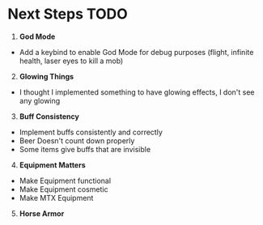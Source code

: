 # Next Steps TODO

1. **God Mode**
  - Add a keybind to enable God Mode for debug purposes (flight, infinite health, laser eyes to kill a mob)

2. **Glowing Things**
  - I thought I implemented something to have glowing effects, I don't see any glowing

3. **Buff Consistency**
  - Implement buffs consistently and correctly
  - Beer Doesn't count down properly
  - Some items give buffs that are invisible

4. **Equipment Matters**
  - Make Equipment functional
  - Make Equipment cosmetic
  - Make MTX Equipment

5. **Horse Armor**
